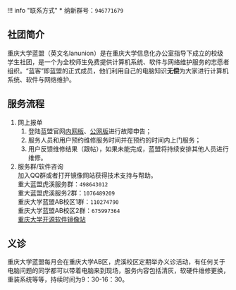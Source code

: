 !!! info "联系方式"
    * 纳新群号：`946771679`

## 社团简介  
重庆大学蓝盟（英文名lanunion）是在重庆大学信息化办公室指导下成立的校级学生社团，是一个为全校师生免费提供计算机系统、软件与网络维护服务的志愿者组织。“蓝客”即蓝盟的正式成员，他们利用自己的电脑知识**无偿**为大家进行计算机系统、软件与网络维护。  

## 服务流程  
1. 网上报单  
    1. 登陆蓝盟官网[内网版](http://lanunion.cqu.edu.cn)、[公网版](https://lanunion-cqu-edu-cn.atrust.cqu.edu.cn)进行故障申告；  
    2. 服务人员和用户预约维修服务时间并在预约的时间内上门服务；  
    3. 用户反馈维修结果（跟帖），如果未能完成，蓝盟将持续安排其他人员进行维修。  
2. 服务群/软件咨询  
    加入QQ群或者打开镜像网站获得技术支持与帮助。  
    重大蓝盟虎溪服务群：`498643012`  
    重大蓝盟虎溪服务2群：`1076489209`  
    重庆大学蓝盟AB校区1群：`110274790`  
    重庆大学蓝盟AB校区2群：`675997364`  
    [重庆大学开源软件镜像站](https://mirrors.cqu.edu.cn)  

## 义诊  
重庆大学蓝盟每月会在重庆大学AB区，虎溪校区定期举办义诊活动，有任何关于电脑问题的同学都可以带着电脑来到现场，服务内容包括清灰，软硬件维修更换，重装系统等等，持续时间为9：30-16：30。  
